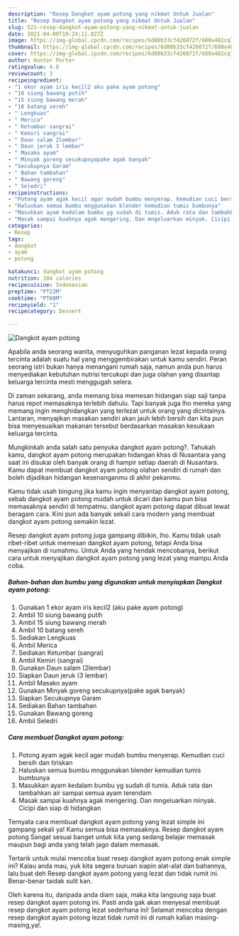 ```yaml
---
description: "Resep Dangkot ayam potong yang nikmat Untuk Jualan"
title: "Resep Dangkot ayam potong yang nikmat Untuk Jualan"
slug: 521-resep-dangkot-ayam-potong-yang-nikmat-untuk-jualan
date: 2021-04-08T19:24:11.827Z
image: https://img-global.cpcdn.com/recipes/6d80b33cf426072f/680x482cq70/dangkot-ayam-potong-foto-resep-utama.jpg
thumbnail: https://img-global.cpcdn.com/recipes/6d80b33cf426072f/680x482cq70/dangkot-ayam-potong-foto-resep-utama.jpg
cover: https://img-global.cpcdn.com/recipes/6d80b33cf426072f/680x482cq70/dangkot-ayam-potong-foto-resep-utama.jpg
author: Hunter Porter
ratingvalue: 4.8
reviewcount: 3
recipeingredient:
- "1 ekor ayam iris kecil2 aku pake ayam potong"
- "10 siung bawang putih"
- "15 siung bawang merah"
- "10 batang sereh"
- " Lengkuas"
- " Merica"
- " Ketumbar sangrai"
- " Kemiri sangrai"
- " Daun salam 2lembar"
- " Daun jeruk 3 lembar"
- " Masako ayam"
- " Minyak goreng secukupnyapake agak banyak"
- "Secukupnya Garam"
- " Bahan tambahan"
- " Bawang goreng"
- " Seledri"
recipeinstructions:
- "Potong ayam agak kecil agar mudah bumbu menyerap. Kemudian cuci bersih dan tiriskan"
- "Haluskan semua bumbu mnggunakan blender kemudian tumis bumbunya"
- "Masukkan ayam kedalam bumbu yg sudah di tumis. Aduk rata dan tambahkan air sampai semua ayam terendam"
- "Masak sampai kuahnya agak mengering. Dan mngeluarkan minyak. Cicipi dan siap di hidangkan"
categories:
- Resep
tags:
- dangkot
- ayam
- potong

katakunci: dangkot ayam potong 
nutrition: 184 calories
recipecuisine: Indonesian
preptime: "PT22M"
cooktime: "PT60M"
recipeyield: "1"
recipecategory: Dessert

---
```



![Dangkot ayam potong](https://img-global.cpcdn.com/recipes/6d80b33cf426072f/680x482cq70/dangkot-ayam-potong-foto-resep-utama.jpg)

Apabila anda seorang wanita, menyuguhkan panganan lezat kepada orang tercinta adalah suatu hal yang menggembirakan untuk kamu sendiri. Peran seorang istri bukan hanya menangani rumah saja, namun anda pun harus menyediakan kebutuhan nutrisi tercukupi dan juga olahan yang disantap keluarga tercinta mesti menggugah selera.

Di zaman  sekarang, anda memang bisa memesan hidangan siap saji tanpa harus repot memasaknya terlebih dahulu. Tapi banyak juga lho mereka yang memang ingin menghidangkan yang terlezat untuk orang yang dicintainya. Lantaran, menyajikan masakan sendiri akan jauh lebih bersih dan kita pun bisa menyesuaikan makanan tersebut berdasarkan masakan kesukaan keluarga tercinta. 



Mungkinkah anda salah satu penyuka dangkot ayam potong?. Tahukah kamu, dangkot ayam potong merupakan hidangan khas di Nusantara yang saat ini disukai oleh banyak orang di hampir setiap daerah di Nusantara. Kamu dapat membuat dangkot ayam potong olahan sendiri di rumah dan boleh dijadikan hidangan kesenanganmu di akhir pekanmu.

Kamu tidak usah bingung jika kamu ingin menyantap dangkot ayam potong, sebab dangkot ayam potong mudah untuk dicari dan kamu pun bisa memasaknya sendiri di tempatmu. dangkot ayam potong dapat dibuat lewat beragam cara. Kini pun ada banyak sekali cara modern yang membuat dangkot ayam potong semakin lezat.

Resep dangkot ayam potong juga gampang dibikin, lho. Kamu tidak usah ribet-ribet untuk memesan dangkot ayam potong, tetapi Anda bisa menyajikan di rumahmu. Untuk Anda yang hendak mencobanya, berikut cara untuk menyajikan dangkot ayam potong yang lezat yang mampu Anda coba.

<!--inarticleads1-->

##### Bahan-bahan dan bumbu yang digunakan untuk menyiapkan Dangkot ayam potong:

1. Gunakan 1 ekor ayam iris kecil2 (aku pake ayam potong)
1. Ambil 10 siung bawang putih
1. Ambil 15 siung bawang merah
1. Ambil 10 batang sereh
1. Sediakan  Lengkuas
1. Ambil  Merica
1. Sediakan  Ketumbar (sangrai)
1. Ambil  Kemiri (sangrai)
1. Gunakan  Daun salam (2lembar)
1. Siapkan  Daun jeruk (3 lembar)
1. Ambil  Masako ayam
1. Gunakan  Minyak goreng secukupnya(pake agak banyak)
1. Siapkan Secukupnya Garam
1. Sediakan  Bahan tambahan
1. Gunakan  Bawang goreng
1. Ambil  Seledri




<!--inarticleads2-->

##### Cara membuat Dangkot ayam potong:

1. Potong ayam agak kecil agar mudah bumbu menyerap. Kemudian cuci bersih dan tiriskan
1. Haluskan semua bumbu mnggunakan blender kemudian tumis bumbunya
1. Masukkan ayam kedalam bumbu yg sudah di tumis. Aduk rata dan tambahkan air sampai semua ayam terendam
1. Masak sampai kuahnya agak mengering. Dan mngeluarkan minyak. Cicipi dan siap di hidangkan




Ternyata cara membuat dangkot ayam potong yang lezat simple ini gampang sekali ya! Kamu semua bisa memasaknya. Resep dangkot ayam potong Sangat sesuai banget untuk kita yang sedang belajar memasak maupun bagi anda yang telah jago dalam memasak.

Tertarik untuk mulai mencoba buat resep dangkot ayam potong enak simple ini? Kalau anda mau, yuk kita segera buruan siapin alat-alat dan bahannya, lalu buat deh Resep dangkot ayam potong yang lezat dan tidak rumit ini. Benar-benar taidak sulit kan. 

Oleh karena itu, daripada anda diam saja, maka kita langsung saja buat resep dangkot ayam potong ini. Pasti anda gak akan menyesal membuat resep dangkot ayam potong lezat sederhana ini! Selamat mencoba dengan resep dangkot ayam potong lezat tidak rumit ini di rumah kalian masing-masing,ya!.


